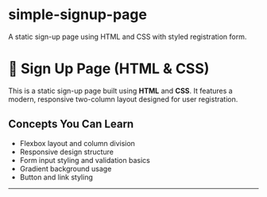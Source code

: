 # simple-signup-page
A static sign-up page using HTML and CSS with styled registration form.

# 📝 Sign Up Page (HTML & CSS)

This is a static sign-up page built using **HTML** and **CSS**. It features a modern, responsive two-column layout designed for user registration.

## Concepts You Can Learn
- Flexbox layout and column division
- Responsive design structure
- Form input styling and validation basics
- Gradient background usage
- Button and link styling

---
